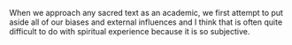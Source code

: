 When we approach any sacred text as an academic, we first attempt to put aside all of our biases and external influences and I think that is often quite difficult to do with spiritual experience because it is so subjective.
